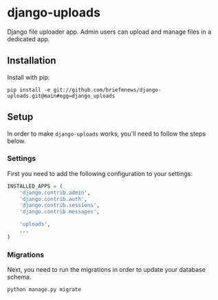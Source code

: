 # django-uploads
Django file uploader app. Admin users can upload and manage files in a dedicated app. 

## Installation
Install with pip:
```
pip install -e git://github.com/briefmnews/django-uploads.git@main#egg=django_uploads
```

## Setup
In order to make `django-uploads` works, you'll need to follow the steps below.

### Settings
First you need to add the following configuration to your settings:
```python
INSTALLED_APPS = (
    'django.contrib.admin',
    'django.contrib.auth',
    'django.contrib.sessions',
    'django.contrib.messages',

    'uploads',
    ...
)
```

### Migrations
Next, you need to run the migrations in order to update your database schema.
```
python manage.py migrate
```